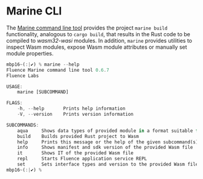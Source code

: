 # Marine CLI

The [Marine command line tool](https://github.com/fluencelabs/marine) provides the project `marine build` functionality, analogous to `cargo build`,  that results in the Rust code to be compiled to _wasm32-wasi_ modules. In addition,  `marine` provides utilities to inspect Wasm modules, expose Wasm module attributes or manually set module properties.

```rust
mbp16~(:|✔) % marine --help
Fluence Marine command line tool 0.6.7
Fluence Labs

USAGE:
    marine [SUBCOMMAND]

FLAGS:
    -h, --help       Prints help information
    -V, --version    Prints version information

SUBCOMMANDS:
    aqua     Shows data types of provided module in a format suitable for Aqua
    build    Builds provided Rust project to Wasm
    help     Prints this message or the help of the given subcommand(s)
    info     Shows manifest and sdk version of the provided Wasm file
    it       Shows IT of the provided Wasm file
    repl     Starts Fluence application service REPL
    set      Sets interface types and version to the provided Wasm file
mbp16~(:|✔) %
```



 





